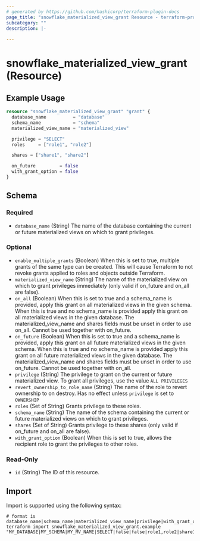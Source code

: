 ```yaml
---
# generated by https://github.com/hashicorp/terraform-plugin-docs
page_title: "snowflake_materialized_view_grant Resource - terraform-provider-snowflake"
subcategory: ""
description: |-
  
---
```


# snowflake_materialized_view_grant (Resource)



## Example Usage

```terraform
resource "snowflake_materialized_view_grant" "grant" {
  database_name          = "database"
  schema_name            = "schema"
  materialized_view_name = "materialized_view"

  privilege = "SELECT"
  roles     = ["role1", "role2"]

  shares = ["share1", "share2"]

  on_future         = false
  with_grant_option = false
}
```

<!-- schema generated by tfplugindocs -->
## Schema

### Required

- `database_name` (String) The name of the database containing the current or future materialized views on which to grant privileges.

### Optional

- `enable_multiple_grants` (Boolean) When this is set to true, multiple grants of the same type can be created. This will cause Terraform to not revoke grants applied to roles and objects outside Terraform.
- `materialized_view_name` (String) The name of the materialized view on which to grant privileges immediately (only valid if on_future and on_all are false).
- `on_all` (Boolean) When this is set to true and a schema_name is provided, apply this grant on all materialized views in the given schema. When this is true and no schema_name is provided apply this grant on all materialized views in the given database. The materialized_view_name and shares fields must be unset in order to use on_all. Cannot be used together with on_future.
- `on_future` (Boolean) When this is set to true and a schema_name is provided, apply this grant on all future materialized views in the given schema. When this is true and no schema_name is provided apply this grant on all future materialized views in the given database. The materialized_view_name and shares fields must be unset in order to use on_future. Cannot be used together with on_all.
- `privilege` (String) The privilege to grant on the current or future materialized view. To grant all privileges, use the value `ALL PRIVILEGES`
- `revert_ownership_to_role_name` (String) The name of the role to revert ownership to on destroy. Has no effect unless `privilege` is set to `OWNERSHIP`
- `roles` (Set of String) Grants privilege to these roles.
- `schema_name` (String) The name of the schema containing the current or future materialized views on which to grant privileges.
- `shares` (Set of String) Grants privilege to these shares (only valid if on_future and on_all are false).
- `with_grant_option` (Boolean) When this is set to true, allows the recipient role to grant the privileges to other roles.

### Read-Only

- `id` (String) The ID of this resource.

## Import

Import is supported using the following syntax:

```shell
# format is database_name|schema_name|materialized_view_name|privilege|with_grant_option|on_future|on_all|roles|shares
terraform import snowflake_materialized_view_grant.example "MY_DATABASE|MY_SCHEMA|MY_MV_NAME|SELECT|false|false|role1,role2|share1,share2"
```
